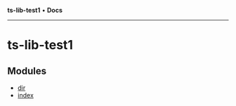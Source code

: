**ts-lib-test1** • **Docs**

***

# ts-lib-test1

## Modules

- [dir](dir/README.md)
- [index](index/README.md)
